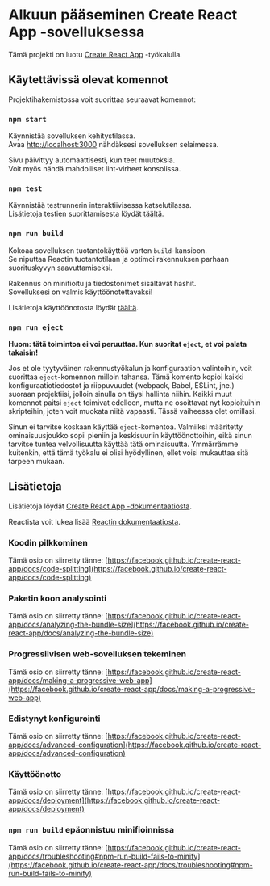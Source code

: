 # Alkuun pääseminen Create React App -sovelluksessa

Tämä projekti on luotu [Create React App](https://github.com/facebook/create-react-app) -työkalulla.

## Käytettävissä olevat komennot

Projektihakemistossa voit suorittaa seuraavat komennot:

### `npm start`

Käynnistää sovelluksen kehitystilassa.\
Avaa [http://localhost:3000](http://localhost:3000) nähdäksesi sovelluksen selaimessa.

Sivu päivittyy automaattisesti, kun teet muutoksia.\
Voit myös nähdä mahdolliset lint-virheet konsolissa.

### `npm test`

Käynnistää testrunnerin interaktiivisessa katselutilassa.\
Lisätietoja testien suorittamisesta löydät [täältä](https://facebook.github.io/create-react-app/docs/running-tests).

### `npm run build`

Kokoaa sovelluksen tuotantokäyttöä varten `build`-kansioon.\
Se niputtaa Reactin tuotantotilaan ja optimoi rakennuksen parhaan suorituskyvyn saavuttamiseksi.

Rakennus on minifioitu ja tiedostonimet sisältävät hashit.\
Sovelluksesi on valmis käyttöönotettavaksi!

Lisätietoja käyttöönotosta löydät [täältä](https://facebook.github.io/create-react-app/docs/deployment).

### `npm run eject`

**Huom: tätä toimintoa ei voi peruuttaa. Kun suoritat `eject`, et voi palata takaisin!**

Jos et ole tyytyväinen rakennustyökalun ja konfiguraation valintoihin, voit suorittaa `eject`-komennon milloin tahansa. Tämä komento kopioi kaikki konfiguraatiotiedostot ja riippuvuudet (webpack, Babel, ESLint, jne.) suoraan projektiisi, jolloin sinulla on täysi hallinta niihin. Kaikki muut komennot paitsi `eject` toimivat edelleen, mutta ne osoittavat nyt kopioituihin skripteihin, joten voit muokata niitä vapaasti. Tässä vaiheessa olet omillasi.

Sinun ei tarvitse koskaan käyttää `eject`-komentoa. Valmiiksi määritetty ominaisuusjoukko sopii pieniin ja keskisuuriin käyttöönottoihin, eikä sinun tarvitse tuntea velvollisuutta käyttää tätä ominaisuutta. Ymmärrämme kuitenkin, että tämä työkalu ei olisi hyödyllinen, ellet voisi mukauttaa sitä tarpeen mukaan.

## Lisätietoja

Lisätietoja löydät [Create React App -dokumentaatiosta](https://facebook.github.io/create-react-app/docs/getting-started).

Reactista voit lukea lisää [Reactin dokumentaatiosta](https://reactjs.org/).

### Koodin pilkkominen

Tämä osio on siirretty tänne: [https://facebook.github.io/create-react-app/docs/code-splitting](https://facebook.github.io/create-react-app/docs/code-splitting)

### Paketin koon analysointi

Tämä osio on siirretty tänne: [https://facebook.github.io/create-react-app/docs/analyzing-the-bundle-size](https://facebook.github.io/create-react-app/docs/analyzing-the-bundle-size)

### Progressiivisen web-sovelluksen tekeminen

Tämä osio on siirretty tänne: [https://facebook.github.io/create-react-app/docs/making-a-progressive-web-app](https://facebook.github.io/create-react-app/docs/making-a-progressive-web-app)

### Edistynyt konfigurointi

Tämä osio on siirretty tänne: [https://facebook.github.io/create-react-app/docs/advanced-configuration](https://facebook.github.io/create-react-app/docs/advanced-configuration)

### Käyttöönotto

Tämä osio on siirretty tänne: [https://facebook.github.io/create-react-app/docs/deployment](https://facebook.github.io/create-react-app/docs/deployment)

### `npm run build` epäonnistuu minifioinnissa

Tämä osio on siirretty tänne: [https://facebook.github.io/create-react-app/docs/troubleshooting#npm-run-build-fails-to-minify](https://facebook.github.io/create-react-app/docs/troubleshooting#npm-run-build-fails-to-minify)
